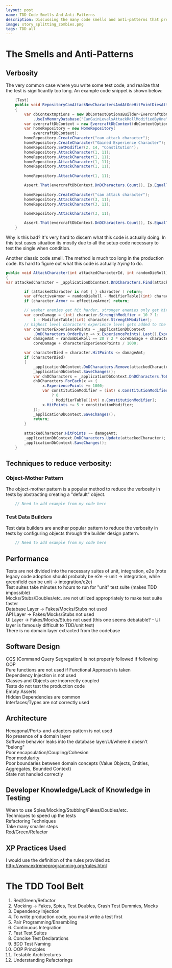 ```yaml
---
layout: post
name: TDD Code Smells And Anti-Patterns
description: Discussing the many code smells and anti-patterns that prevent TDD  
image: story_splitting_zombies.png
tags: TDD all
---
```


# The Smells and Anti-Patterns

## Verbosity

The very common case where you write some test code, and realize that the test is significantly too long. An example
code snippet is shown below:
```csharp
    [Test]
    public void RepositoryCanAttackNewCharactersAndAtOneHitPointDiesAttackRollModifiedByOne()
    { 
        var dbContextOptions = new DbContextOptionsBuilder<EvercraftDbContext>()
            .UseInMemoryDatabase("CanGainLevelsAttackRollModifiedByOne").Options;
        var evercraftDbContext = new EvercraftDbContext(dbContextOptions);
        var homeRepository = new HomeRepository(
            evercraftDbContext);
        homeRepository.CreateCharacter("can attack character");
        homeRepository.CreateCharacter("Gained Experience Character");
        homeRepository.SetModifier(2, 14, "Constitution");
        homeRepository.AttackCharacter(1, 11);
        homeRepository.AttackCharacter(1, 11);
        homeRepository.AttackCharacter(1, 11);
        homeRepository.AttackCharacter(1, 11);
        
        homeRepository.AttackCharacter(1, 11);

        Assert.That(evercraftDbContext.DnDCharacters.Count(), Is.EqualTo(1));
        
        homeRepository.CreateCharacter("can attack character");
        homeRepository.AttackCharacter(3, 11);
        homeRepository.AttackCharacter(3, 11);
        
        homeRepository.AttackCharacter(3, 11);

        Assert.That(evercraftDbContext.DnDCharacters.Count(), Is.EqualTo(1));
    }
```

Why is this bad? It's very hard to discern what this code is actually doing. In this test cases situation its mostly
due to all the setup code necessary to test the single when condition.

Another classic code smell. The method is much too long in the production code. Its hard to figure out what this code
is actually _trying_ to do.

```csharp
public void AttackCharacter(int attackedCharacterId, int randomDieRoll)
{
var attackedCharacter = _applicationDbContext.DnDCharacters.Find(attackedCharacterId);

        if (attackedCharacter is not { } character ) return;
        var effectiveArmor = randomDieRoll - ModifierTable[(int) character.DexterityModifier];
        if (character.Armor >= effectiveArmor) return;

        // weaker enemies get hit harder, stronger enemies only get hit for 1 damage
        var coreDamage = (int) character.StrengthModifier > 10 ? 1: 
            1 - ModifierTable[(int) character.StrengthModifier];
        // highest level characters experience level gets added to the damage
        var characterExperiencePoints = _applicationDbContext
            .DnDCharacters.OrderBy(x => x.ExperiencePoints).Last().ExperiencePoints;
        var damageAmt = randomDieRoll == 20 ? 2 * coreDamage + characterExperiencePoints / 1000 :
            coreDamage + characterExperiencePoints / 1000;

        var characterDied = character.HitPoints <= damageAmt;
        if (characterDied)
        {
            _applicationDbContext.DnDCharacters.Remove(attackedCharacter);
            _applicationDbContext.SaveChanges();
            var dnDCharacters = _applicationDbContext.DnDCharacters.ToList();
            dnDCharacters.ForEach(x => { 
                x.ExperiencePoints += 1000;
                var constitutionModifier = (int) x.ConstitutionModifier < 12 
                    ? 0 
                    : ModifierTable[(int) x.ConstitutionModifier];
                x.HitPoints += 5 + constitutionModifier;
            });
            _applicationDbContext.SaveChanges();
            return;
        }
        
        attackedCharacter.HitPoints -= damageAmt;
        _applicationDbContext.DnDCharacters.Update(attackedCharacter);
        _applicationDbContext.SaveChanges();
    }
```

## Techniques to reduce verbosity:  
### Object-Mother Pattern

The object-mother pattern is a popular method to reduce the verbosity in tests by abstracting creating a "default"
object.

```csharp
    // Need to add example from my code here
```


### Test Data Builders  

Test data builders are another popular pattern to reduce the verbosity in tests by configuring objects through the
builder design pattern.

```csharp
    // Need to add example from my code here
```

## Performance
Tests are not divided into the necessary suites of unit, integration, e2e (note legacy code adoption should probably be e2e -> unit -> integration, while greenfield can be unit -> integration/e2e)  
Test suites take minutes to hours to run for "unit" test suite (makes TDD impossible)  
Mocks/Stubs/Doubles/etc. are not utilized appropriately to make test suite faster  
Database Layer -> Fakes/Mocks/Stubs not used  
API Layer -> Fakes/Mocks/Stubs not used  
UI Layer -> Fakes/Mocks/Stubs not used (this one seems debatable? - UI layer is famously difficult to TDD/unit test)  
There is no domain layer extracted from the codebase  

## Software Design
CQS (Command Query Segregation) is not properly followed if following OOP  
Pure functions are not used if Functional Approach is taken  
Dependency Injection is not used  
Classes and Objects are incorrectly coupled  
Tests do not test the production code  
Empty Asserts  
Hidden Dependencies are common  
Interfaces/Types are not correctly used  

## Architecture
Hexagonal/Ports-and-adapters pattern is not used  
No presence of a domain layer  
Software behavior leaks into the database layer/UI/where it doesn't "belong"  
Poor encapsulation/Coupling/Cohesion  
Poor modularity  
Poor boundaries between domain concepts (Value Objects, Entities, Aggregates, Bounded Context)  
State not handled correctly  

## Developer Knowledge/Lack of Knowledge in Testing
When to use Spies/Mocking/Stubbing/Fakes/Doubles/etc.  
Techniques to speed up the tests  
Refactoring Techniques  
Take many smaller steps  
Red/Green/Refactor  

## XP Practices Used
I would use the definition of the rules provided at: http://www.extremeprogramming.org/rules.html  

# The TDD Tool Belt
1. Red/Green/Refactor  
2. Mocking -> Fakes, Spies, Test Doubles, Crash Test Dummies, Mocks  
3. Dependency Injection  
4. To write production code, you must write a test first  
5. Pair Programming/Ensembling  
6. Continuous Integration  
7. Fast Test Suites  
8. Concise Test Declarations  
9. BDD Test Naming  
10. OOP Principles  
11. Testable Architectures  
12. Understanding Refactorings  
